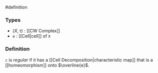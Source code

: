 #definition
### Types
- $\left( X, \tau \right)$ : [[CW Complex]]
- `e` : [[Cell|cell]] of `X`
### Definition
`c` is *regular* if it has a [[Cell Decomposition|characteristic map]] that is a [[homeomorphism]] onto $\overline{e}$.